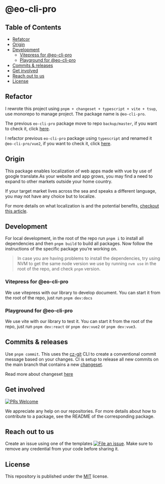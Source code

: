 <h1>@eo-cli-pro</h1>

## Table of Contents

- [Refatcor](#refactor)
- [Origin](#origin)
- [Development](#development)
  - [Vitepress for @eo-cli-pro](#vitepress-for-eo-cli-pro)
  - [Playground for @eo-cli-pro](#playground-for-eo-cli-pro)
- [Commits & releases](#commits--releases)
- [Get involved](#get-involved)
- [Reach out to us](#reach-out-to-us)
- [License](#license)

## Refactor

I rewrote this project using `pnpm + changeset + typescript + vite + tsup`, use monorepo to manage project. The package name is `@eo-cli-pro`.

The previous `eo-cli-pro` package move to repo `backup/master`, if you want to check it, click [here](https://github.com/eopol/eo-cli-pro/tree/backup/master).

I refactor previous `eo-cli-pro` package using `typescript` and renamed it `@eo-cli-pro/vue2`, if you want to check it, click [here](https://github.com/eopol/eo-cli-pro/tree/master/packages/vue2).

## Origin

This package enables localization of web apps made with vue by use of google translate.As your website and app grows, you may find a need to expand to other markets outside your home country.

If your target market lives across the sea and speaks a different language, you may not have any choice but to localize.

For more details on what localization is and the potential benefits, [checkout this article](https://alistapart.com/article/do-you-need-to-localize-your-website/).

## Development

For local development, in the root of the repo run `pnpm i` to install all dependencies and then `pnpm build` to build all packages. Now follow the instructions of the specific package you’re working on.

> In case you are having problems to install the dependencies, try using NVM to get the same node version we use by running `nvm use` in the root of the repo, and check `pnpm` version.

### Vitepress for @eo-cli-pro

We use vitepress with our library to develop document. You can start it from the root of the repo, just run `pnpm dev:docs`

### Playground for @eo-cli-pro

We use vite with our library to test it. You can start it from the root of the repo, just run `pnpm dev:react` or `pnpm dev:vue2` or `pnpm dev:vue3`.

## Commits & releases

Use `pnpm commit`. This uses the [cz-git](https://cz-git.qbb.sh/) CLI to create a conventional commit message based on your changes. CI is setup to release all new commits on the main branch that contains a new [changeset](https://github.com/changesets/changesets).

Read more about changeset [here](RELEASES.md)

## Get involved

[![PRs Welcome](https://img.shields.io/badge/PRs-welcome-brightgreen.svg?maxAge=31557600)](http://makeapullrequest.com)

We appreciate any help on our repositories. For more details about how to contribute to a package, see the README of the corresponding package.

## Reach out to us

Create an issue using one of the templates [![File an issue](https://img.shields.io/badge/-Create%20Issue-6cc644.svg?logo=github&maxAge=31557600)](https://github.com/eopol/eo-cli-pro/issues/new/choose).
Make sure to remove any credential from your code before sharing it.

## License

This repository is published under the [MIT](LICENSE) license.